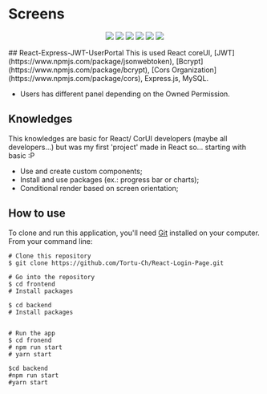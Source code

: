 # Screens
<p align="center">
<img src="https://github.com/Tortu-Ch/React-Login-Page/blob/main/.idea/login.png"/>
  <img src="https://github.com/Tortu-Ch/React-Login-Page/blob/main/.idea/dashboard.png"/>
  <img src="https://github.com/Tortu-Ch/React-Login-Page/blob/main/.idea/professional.png"/>
  <img src="https://github.com/Tortu-Ch/React-Login-Page/blob/main/.idea/user.png"/>
  <img src="https://github.com/Tortu-Ch/React-Login-Page/blob/main/.idea/add_new_group.png"/>
  <img src="https://github.com/Tortu-Ch/React-Login-Page/blob/main/.idea/role_select.png"/>
</p>
## React-Express-JWT-UserPortal
This is used React coreUI, [JWT](https://www.npmjs.com/package/jsonwebtoken), [Bcrypt](https://www.npmjs.com/package/bcrypt), [Cors Organization](https://www.npmjs.com/package/cors), Express.js, MySQL.

- Users has different panel depending on the Owned Permission.

## Knowledges
This knowledges are basic for React/ CorUI developers (maybe all developers...) but was my first 'project' made in React so... starting with basic :P

- Use and create custom components;
- Install and use packages (ex.: progress bar or charts);
- Conditional render based on screen orientation;

## How to use
To clone and run this application, you'll need [Git](https://git-scm.com/downloads) installed on your computer. From your command line:

```$bash
# Clone this repository
$ git clone https://github.com/Tortu-Ch/React-Login-Page.git

# Go into the repository
$ cd frontend
# Install packages

$ cd backend
# Install packages


# Run the app
$ cd fronend
# npm run start
# yarn start

$cd backend
#npm run start
#yarn start
```
